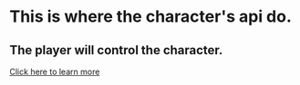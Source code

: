 # This is where the character's api do.
## The player will control the character.
[Click here to learn more](#)

